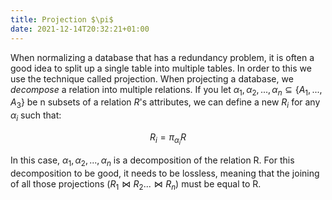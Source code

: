 ```yaml
---
title: Projection $\pi$
date: 2021-12-14T20:32:21+01:00
---
```

When normalizing a database that has a redundancy problem, it is often a good idea to split up a single table into multiple tables. In order to this we use the technique called projection. When projecting a database, we *decompose* a relation into multiple relations. If you let $\alpha_1, \alpha_2,..., \alpha_n \subseteq \{A_1, ..., A_3\}$ be n subsets of a relation $R$'s attributes, we can define a new $R_i$ for any $\alpha_i$ such that:

$$R_i = \pi_{\alpha_i}R$$

In this case, $\alpha_1, \alpha_2,..., \alpha_n$ is a decomposition of the relation R. For this decomposition to be good, it needs to be lossless, meaning that the joining of all those projections ($R_1 \bowtie R_2 ... \bowtie R_n$) must be equal to R.